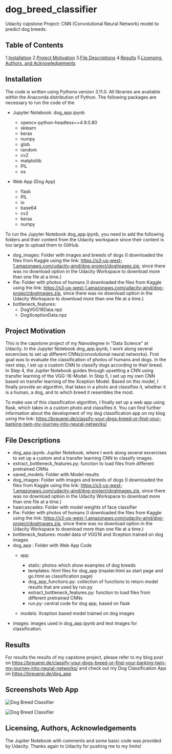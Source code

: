 # dog_breed_classifier
Udacity capstone Project: CNN (Convolutional Neural Network) model to predict dog breeds.

## Table of Contents
1.[Installation](#installation)
2.[Project Motivation](#motivation)
3.[File Descriptions](#files)
4.[Results](#results)
5.[Licensing, Authors, and Acknowledgements](#licensing)

## Installation <a name="installation"></a>

The code is written using Pythons version 3.11.0. All libraries are available within the Anaconda distribution of Python.
The following packages are necessary to run the code of the 
* Jupyter Notebook: dog_app.ipynb
    * opencv-python-headless==4.9.0.80
    * sklearn
    * keras       
    * numpy
    * glob
    * random
    * cv2
    * matplotlib
    * PIL
    * os

* Web App (Dog App)
    * flask
    * PIL
    * io
    * base64
    * cv2
    * keras
    * numpy

To run the Jupyter Notebook dog_app.ipynb, you need to add the following folders and their content from the Udacity workspace since their content is too large to upload them to GitHub.

* dog_images: Folder with images and breeds of dogs (I downloaded the files from Kaggle using the link: https://s3-us-west-1.amazonaws.com/udacity-aind/dog-project/dogImages.zip, since there was no download option in the Udacity Workspace to download more than one file at a time.)
* lfw: Folder with photos of humans (I downloaded the files from Kaggle using the link: https://s3-us-west-1.amazonaws.com/udacity-aind/dog-project/dogImages.zip, since there was no download option in the Udacity Workspace to download more than one file at a time.)
* bottleneck_features: 
    * DogVGG16Data.npz
    * DogXceptionData.npz

## Project Motivation <a name="motivation"></a>

This is the capstone project of my Nanodegree in "Data Science" at Udacity. In the Jupyter Notebook dog_app.ipynb, I work along several excercises to set up different CNNs(convolutional neural networks). 
First goal was to evaluate the classification of photos of humans and dogs. 
In the next step, I set up a custom CNN to classify dogs according to their breed. 
In Step 4, the Jupiter Notebook guides through upsetting a CNN using transfer learning of the VGG-16-Model.
In Step 5, I set up my own CNN based on transfer learning of the Xception Model. 
Based on this model, I finally provide an algorithm, that takes in a photo and classifies it, whether it is a human, a dog, and to which breed it resembles the most.

To make use of this classification algorithm, I finally set up a web app using flask, which takes in a custom photo and classifies it.
You can find further information about the development of my dog classification app on my blog using the link: https://breuerei.de/classify-your-dogs-breed-or-find-your-barking-twin-my-journey-into-neural-networks/ 

## File Descriptions <a name="files"></a>

* dog_app.ipynb: Jupiter Notebook, where I work along several excercises to set up a custom and a transfer learning CNN to classify images.
* extract_bottleneck_features.py: function to load files from different pretrained CNNs
* saved_models: Folder with Model results
* dog_images: Folder with images and breeds of dogs 
    (I downloaded the files from Kaggle using the link: https://s3-us-west-1.amazonaws.com/udacity-aind/dog-project/dogImages.zip, since there was no download option in the Udacity Workspace to download more than one file at a time.)
* haarcascades: Folder with model weights of face classifier
* lfw: Folder with photos of humans (I downloaded the files from Kaggle using the link: https://s3-us-west-1.amazonaws.com/udacity-aind/dog-project/dogImages.zip, since there was no download option in the Udacity Workspace to download more than one file at a time.)
* bottleneck_features: model data of VGG16 and Xception trained on dog images
* dog_app : Folder with Web App Code
    * app
        * static: photos which show examples of dog breeds
        * templates: html files for dog_app (master.html as start page and go.html as classification page)
        * dog_app_functions.py: collection of functions to return model results that are used by run.py
        * extract_bottleneck_features.py: function to load files from different pretrained CNNs
        * run.py: central code for dog app, based on flask

    * models: Xception based model trained on dog images
* images: images used in dog_app.ipynb and test images for classification. 

## Results <a name="results"></a>

For results the results of my capstone project, please refer to my blog post on https://breuerei.de/classify-your-dogs-breed-or-find-your-barking-twin-my-journey-into-neural-networks/ and check out my Dog Classification App on
https://breuerei.de/dog_app

## Screenshots Web App

![Dog Breed Classifier](images/screenshot_dog_app_1.jpg)

![Dog Breed Classifier](images/screenshot_dog_app_2.jpg)


## Licensing, Authors, Acknowledgements <a name="licensing"></a>

The Jupiter Notebook with comments and some basic code was provided by Udacity. 
Thanks again to Udacity for pushing me to my limits!

